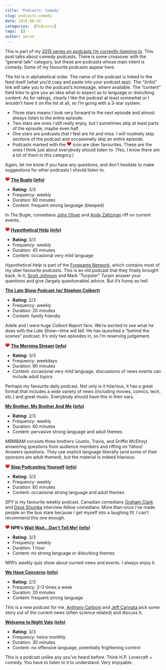 ```yaml
---
title: 'Podcasts: Comedy'
slug: podcasts-comedy
date: 2015-06-24
categories:  [Podcasts]
tags:  []
author: aaron
---
```


This is part of my [2015 series on podcasts I’m currently listening to](../podcasts-what-im-listening-to-2015). This post talks about comedy podcasts. There is some crossover with the “general talk” category, but these are podcasts whose main intent is comedy. Some of my favourite podcasts appear here.

The list is in alphabetical order. The name of the podcast is linked to the feed itself (what you’d copy and paste into your podcast app). The “(info)” link will take you to the podcast’s homepage, where available. The “content” field tries to give you an idea what to expect as to language or disturbing content. As for ratings, clearly I like the podcast at least somewhat or I wouldn’t have it on the list at all, so I’m going with a 3-star system.

- Three stars means I look very forward to the next episode and almost always listen to the entire episode.
- Two stars are ones I still really enjoy, but I sometimes skip at least parts of the episode, maybe even half.
- One stars are podcasts that I feel are hit and miss. I will routinely skip sections of the podcast and occasionally skip an entire episode.
- Podcasts marked with the ![package_favorite](/images/package_favorite.png) icon are über favourites. These are the ones I think just about everybody should listen to. (Yes, I know there are a lot of them in this category.)

Again, let me know if you have any questions, and don’t hesitate to make suggestions for other podcasts I should listen to.

**![package_favorite](/images/package_favorite.png) [The Bugle](http://feeds.feedburner.com/thebuglefeed) ([info](http://thebuglepodcast.com/))**

- **Rating:** 3/3
- Frequency: weekly
- Duration: 60 minutes
- Content: frequent strong language (bleeped)

In *The Bugle*, comedians [John Oliver](https://en.wikipedia.org/wiki/John_Oliver_(comedian)) and [Andy Zaltzman](https://en.wikipedia.org/wiki/Andy_Zaltzman) riff on current events.

**![package_favorite](/images/package_favorite.png) [Hypothetical Help](http://feeds.frogpants.com/hypohelp_feed.xml) ([info](http://frogpants.com/podcasts/hypothetical-help/))**

- **Rating:** 3/3
- Frequency: weekly
- Duration: 45 minutes
- Content: occasional very mild language

*Hypothetical Help* is part of the [Frogpants Network](http://frogpants.com/), which contains most of my über favourite podcasts. This is an old podcast that they finally brought back. In it, [Scott Johnson](https://en.wikipedia.org/wiki/Scott_Johnson_(cartoonist)) and Mark “Turpster” Turpin answer your questions and give (largely questionable) advice. But it’s funny as hell.

**[The Late Show Podcast (w/ Stephen Colbert)](http://feed.theplatform.com/f/kYEXFC/zVfDzVbQRltO)**

- **Rating:** 2/3
- Frequency: weekly
- Duration: 20 minutes
- Content: family friendly

Adele and I were huge *Colbert Report* fans. We’re excited to see what he does with the *Late Show*—time will tell. He has launched a “behind the scenes” podcast. It’s only two episodes in, so I’m reserving judgement.

**![package_favorite](/images/package_favorite.png) [The Morning Stream](http://myextralife.com/ftp/radio/morningstream.xml) ([info](http://frogpants.com/tms/))**

- **Rating:** 3/3
- Frequency: weekdays
- Duration: 90 minutes
- Content: occasional very mild language, discussions of news events can include adult topics

Perhaps my favourite daily podcast. Not only is it hilarious, it has a great format that includes a wide variety of news (including movies, comics, tech, etc.) and great music. Everybody should have this in their ears.

**[My Brother, My Brother And Me](http://mbmbam.libsyn.com/rss) ([info](http://www.maximumfun.org/shows/my-brother-my-brother-and-me))**

- **Rating:** 2/3
- Frequency: weekly
- Duration: 60 minutes
- Content: pervasive strong language and adult themes

*MBMBAM* consists three brothers (Justin, Travis, and Griffin McElroy) answering questions from audience members and riffing on Yahoo! Answers questions. They use explicit language liberally (and some of their sponsors are adult themed), but the material is indeed hilarious.

**![package_favorite](/images/package_favorite.png) [Stop Podcasting Yourself](http://stoppodcastingyourself.libsyn.com/rss) ([info](http://www.maximumfun.org/shows/stop-podcasting-yourself))**

- **Rating:** 3/3
- Frequency: weekly
- Duration: 60 minutes
- Content: occasional strong language and adult themes

*SPY* is my favourite weekly podcast. Canadian comedians [Graham Clark](http://grahamclark.com/) and [Dave Shumka](http://t.co/kjtFZOvKZW) interview fellow comedians. More than once I’ve made people on the bus stare because I get myself into a laughing fit. I can’t recommend this one enough.

**![package_favorite](/images/package_favorite.png) NPR’s [Wait Wait…Don’t Tell Me!](http://www.npr.org/rss/podcast.php?id=35) ([info](http://www.npr.org/programs/wait-wait-dont-tell-me/))**

- **Rating:** 3/3
- Frequency: weekly
- Duration: 1 hour
- Content: no strong language or disturbing themes

NPR’s weekly quiz show about current news and events. I always enjoy it.

**[We Have Concerns](http://simplecast.fm/podcasts/1041/rss) ([info](http://www.wehaveconcerns.com/))**

- **Rating:** 2/3
- Frequency: 2–3 times a week
- Duration: 20 minutes
- Content: frequent strong language

This is a new podcast for me. [Anthony Carboni](http://anthonycarboni.com/) and [Jeff Cannata](http://jeffcannata.com/) pick some story out of the current news (often science related) and discuss it.

**[Welcome to Night Vale](http://nightvale.libsyn.com/rss) ([info](http://commonplacebooks.com/))**

- **Rating:** 3/3
- Frequency: twice monthly
- Duration: 30 minutes
- Content: no offensive language, potentially frightening content

This is a podcast unlike any you’ve heard before. Think H.P. Lovecraft + comedy. You have to listen to it to understand. Very enjoyable.

